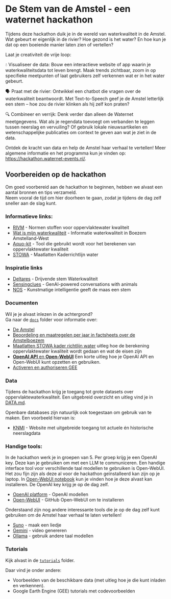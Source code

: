 # De Stem van de Amstel - een waternet hackathon

Tijdens deze hackathon duik je in de wereld van waterkwaliteit in de Amstel. Wat gebeurt er eigenlijk in de rivier? Hoe gezond is het water? En hoe kun je dat op een boeiende manier laten zien of vertellen?

Laat je creativiteit de vrije loop:

💧 Visualiseer de data: Bouw een interactieve website of app waarin je waterkwaliteitsdata tot leven brengt. Maak trends zichtbaar, zoom in op specifieke meetpunten of laat gebruikers zelf verkennen wat er in het water gebeurt.

🗣️ Praat met de rivier: Ontwikkel een chatbot die vragen over de waterkwaliteit beantwoordt. Met Text-to-Speech geef je de Amstel letterlijk een stem – hoe zou de rivier klinken als hij zelf kon praten?

🔍 Combineer en verrijk: Denk verder dan alleen de Waternet meetgegevens. Wat als je regendata toevoegt om verbanden te leggen tussen neerslag en vervuiling? Of gebruik lokale nieuwsartikelen en wetenschappelijke publicaties om context te geven aan wat je ziet in de data.

Ontdek de kracht van data en help de Amstel haar verhaal te vertellen!
Meer algemene informatie en het programma kun je vinden op: https://hackathon.waternet-events.nl/.

## Voorbereiden op de hackathon
Om goed voorbereid aan de hackathon te beginnen, hebben we alvast een aantal bronnen en tips verzameld.  
Neem vooral de tijd om hier doorheen te gaan, zodat je tijdens de dag zelf sneller aan de slag kunt.

### Informatieve links:
- [RIVM](https://rvs.rivm.nl/onderwerpen/normen/milieu/oppervlaktewater) - Normen stoffen voor oppervlaktewater kwaliteit
- [Wat is mijn waterkwaliteit](https://watismijnwaterkwaliteit.nl/gebieden/BoezemAmstelland-West) - Informatie waterkwaliteit in Boezem Amstelland-West
- [Aquo-kit](https://www.waterkwaliteitsportaal.nl/Aquo-kit) - Tool die gebruikt wordt voor het berekenen van oppervlaktewater kwaliteit
- [STOWA](https://www.stowa.nl/publicaties/referenties-en-maatlatten-voor-natuurlijke-watertypen-voor-de-kaderrichtlijn-water-2021-2027-versie) - Maatlatten Kaderrichtlijn water

### Inspiratie links
- [Deltares](https://www.deltares.nl/nieuws/werelds-eerste-drijvende-stem-van-de-natuur-verklapt-waterkwaliteit) - Drijvende stem Waterkwaliteit
- [Sensingclues](https://www.sensingclues.org/wildchats) - GenAI-powered conversations with animals
- [NOS](https://nos.nl/regio/limburg/artikel/498094-kunstmatige-intelligentie-geeft-de-maas-een-stem) - Kunstmatige intelligentie geeft de maas een stem

### Documenten
Wil je je alvast inlezen in de achtergrond?  
Ga naar de [`docs`](./docs) folder voor informatie over:
- [De Amstel](./docs/Amstelland_Onepager.pdf)
- [Beoordeling en maatregelen per jaar in factsheets over de Amstelboezem](./docs/factsheets)
- [Maatlatten STOWA kader richtlijn water](./docs/STOWA_2018-49-Maatlatten%20v2024%20DEF.pdf) uitleg hoe de berekening oppervlaktewater kwaliteit wordt gedaan en wat de eisen zijn
- [**OpenAI API** en **Open-WebUI**](./docs/openai%20keys%20en%20open%20webui.pdf) Een korte uitleg hoe je OpenAI API en Open-WebUI kunt opzetten en gebruiken.
- [Activeren en authoriseren GEE](./docs/Activating%20and%20Authenticating%20Google%20Earth%20Engine.pdf)

### Data
Tijdens de hackathon krijg je toegang tot grote datasets over oppervlaktewaterkwaliteit.
Een uitgebreid overzicht en uitleg vind je in [DATA.md](./DATA.md).

Openbare databases zijn natuurlijk ook toegestaan om gebruik van te maken. Een voorbeeld hiervan is:
- [KNMI](https://www.knmi.nl/nederland-nu/klimatologie-metingen-en-waarnemingen) - Website met uitgebreide toegang tot actuele én historische neerslagdata

### Handige tools:
In de hackathon werk je in groepen van 5. Per groep krijg je een OpenAI key. Deze kan je gebruiken om met een LLM te communiceren. Een handige interface tool voor verschillende taal modellen te gebruiken is Open-WebUI. Het zou fijn zijn als deze al voor de hackathon geïnstalleerd kan zijn op je laptop. In [Open-WebUI notebook](./docs/openai%20keys%20en%20open%20webui.pdf) kun je vinden hoe je deze alvast kan installeren. De OpenAI key krijg je op de dag zelf.

- [OpenAI platform](https://platform.openai.com/docs/overview) - OpenAI modellen
- [Open-WebUI](https://github.com/open-webui/open-webui) - GitHub Open-WebUI om te installeren

Onderstaand zijn nog andere interessante tools die je op de dag zelf kunt gebruiken om de Amstel haar verhaal te laten vertellen!
- [Suno](https://suno.com/home) - maak een liedje 
- [Gemini](https://gemini.google/overview/video-generation/) - video genereren
- [Ollama](https://ollama.com/) - gebruik andere taal modellen

### Tutorials
Kijk alvast in de [`tutorials`](./tutorials) folder.  

Daar vind je onder andere:
- Voorbeelden van de beschikbare data (met uitleg hoe je die kunt inladen en verkennen).  
- Google Earth Engine (GEE) tutorials met codevoorbeelden
